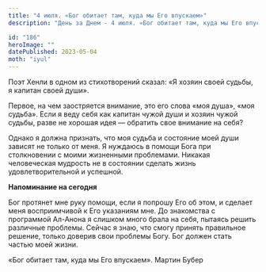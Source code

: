```yaml
---
title: "4 июля. «Бог обитает там, куда мы Его впускаем»"
description: "День за Днем - 4 июля. «Бог обитает там, куда мы Его впускаем»"

id: "186"
heroImage: ""
datePublished: 2023-05-04
moth: "iyul"
---
```


Поэт Хенли в одном из стихотворений сказал: «Я хозяин своей судьбы, я капитан
своей души».

Первое, на чем заостряется внимание, это его слова «моя душа», «моя судьба».
Если я веду себя как капитан чужой души и хозяин чужой судьбы, разве не
хорошая идея — обратить свое внимание на себя?

Однако я должна признать, что моя судьба и состояние моей души зависят не
только от меня. Я нуждаюсь в помощи Бога при столкновении с моими жизненными
проблемами. Никакая человеческая мудрость не в состоянии сделать жизнь
удовлетворительной и успешной.

**Напоминание на сегодня**

Бог протянет мне руку помощи, если я попрошу Его об этом, и сделает меня
восприимчивой к Его указаниям мне. До знакомства с программой Ал-Анона я
слишком много брала на себя, пытаясь решить различные проблемы. Сейчас я знаю,
что смогу принять правильное решение, только доверив свои проблемы Богу. Бог
должен стать частью моей жизни.

«Бог обитает там, куда мы Его впускаем». Мартин Бубер
